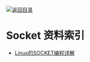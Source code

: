 [![返回目录](https://parg.co/UGo)](https://parg.co/b4z) 
 
# Socket 资料索引

- [Linux的SOCKET编程详解 ](http://blog.csdn.net/hguisu/article/details/7445768/)